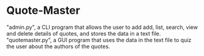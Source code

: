 # Quote-Master
"admin.py", a CLI program that allows the user to add add, list, search, view and delete details of quotes, and stores the data in a text file.
"quotemaster.py", a GUI program that uses the data in the text file to quiz the user about the authors of the quotes.
